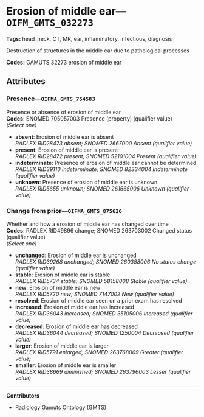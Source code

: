 # Erosion of middle ear—`OIFM_GMTS_032273`

**Tags:** head_neck, CT, MR, ear, inflammatory, infectious, diagnosis

Destruction of structures in the middle ear due to pathological processes

**Codes:** GAMUTS 32273 erosion of middle ear

## Attributes

### Presence—`OIFMA_GMTS_754583`

Presence or absence of erosion of middle ear  
**Codes**: SNOMED 705057003 Presence (property) (qualifier value)  
*(Select one)*

- **absent**: Erosion of middle ear is absent  
_RADLEX RID28473 absent; SNOMED 2667000 Absent (qualifier value)_
- **present**: Erosion of middle ear is present  
_RADLEX RID28472 present; SNOMED 52101004 Present (qualifier value)_
- **indeterminate**: Presence of erosion of middle ear cannot be determined  
_RADLEX RID39110 indeterminate; SNOMED 82334004 Indeterminate (qualifier value)_
- **unknown**: Presence of erosion of middle ear is unknown  
_RADLEX RID5655 unknown; SNOMED 261665006 Unknown (qualifier value)_

### Change from prior—`OIFMA_GMTS_875626`

Whether and how a erosion of middle ear has changed over time  
**Codes**: RADLEX RID49896 change; SNOMED 263703002 Changed status (qualifier value)  
*(Select one)*

- **unchanged**: Erosion of middle ear is unchanged  
_RADLEX RID39268 unchanged; SNOMED 260388006 No status change (qualifier value)_
- **stable**: Erosion of middle ear is stable  
_RADLEX RID5734 stable; SNOMED 58158008 Stable (qualifier value)_
- **new**: Erosion of middle ear is new  
_RADLEX RID5720 new; SNOMED 7147002 New (qualifier value)_
- **resolved**: Erosion of middle ear seen on a prior exam has resolved  
- **increased**: Erosion of middle ear has increased  
_RADLEX RID36043 increased; SNOMED 35105006 Increased (qualifier value)_
- **decreased**: Erosion of middle ear has decreased  
_RADLEX RID36044 decreased; SNOMED 1250004 Decreased (qualifier value)_
- **larger**: Erosion of middle ear is larger  
_RADLEX RID5791 enlarged; SNOMED 263768009 Greater (qualifier value)_
- **smaller**: Erosion of middle ear is smaller  
_RADLEX RID38669 diminished; SNOMED 263796003 Lesser (qualifier value)_

---

**Contributors**

- [Radiology Gamuts Ontology](https://gamuts.net/) (GMTS)